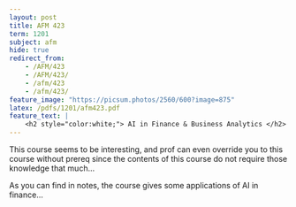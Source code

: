 ```yaml
---
layout: post
title: AFM 423
term: 1201
subject: afm
hide: true
redirect_from:
    - /AFM/423
    - /AFM/423/
    - /afm/423
    - /afm/423/
feature_image: "https://picsum.photos/2560/600?image=875"
latex: /pdfs/1201/afm423.pdf
feature_text: |
    <h2 style="color:white;"> AI in Finance & Business Analytics </h2>
---
```




This course seems to be interesting, and prof can even override you to this course without prereq since
the contents of this course do not require those knowledge that much...

As you can find in notes, the course gives some applications of AI in finance...

